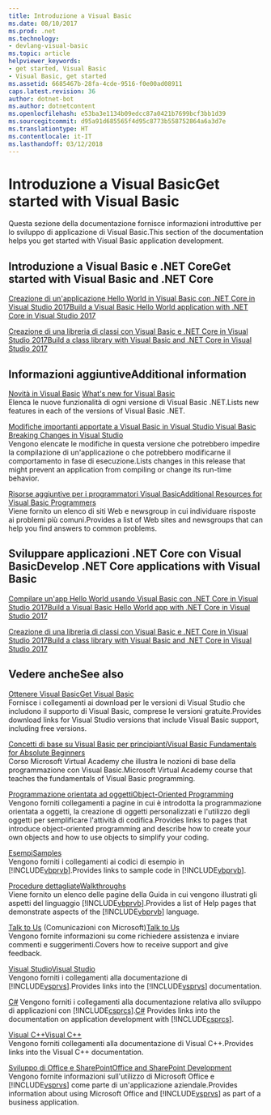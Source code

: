 ```yaml
---
title: Introduzione a Visual Basic
ms.date: 08/10/2017
ms.prod: .net
ms.technology:
- devlang-visual-basic
ms.topic: article
helpviewer_keywords:
- get started, Visual Basic
- Visual Basic, get started
ms.assetid: 6685467b-28fa-4cde-9516-f0e00ad08911
caps.latest.revision: 36
author: dotnet-bot
ms.author: dotnetcontent
ms.openlocfilehash: e53ba3e1134b09edcc87a0421b7699bcf3bb1d39
ms.sourcegitcommit: d95a91d685565f4d95c8773b558752864a6a3d7e
ms.translationtype: HT
ms.contentlocale: it-IT
ms.lasthandoff: 03/12/2018
---
```

# <a name="get-started-with-visual-basic"></a><span data-ttu-id="ee83f-102">Introduzione a Visual Basic</span><span class="sxs-lookup"><span data-stu-id="ee83f-102">Get started with Visual Basic</span></span>
<span data-ttu-id="ee83f-103">Questa sezione della documentazione fornisce informazioni introduttive per lo sviluppo di applicazione di Visual Basic.</span><span class="sxs-lookup"><span data-stu-id="ee83f-103">This section of the documentation helps you get started with Visual Basic application development.</span></span>  
  
## <a name="get-started-with-visual-basic-and-net-core"></a><span data-ttu-id="ee83f-104">Introduzione a Visual Basic e .NET Core</span><span class="sxs-lookup"><span data-stu-id="ee83f-104">Get started with Visual Basic and .NET Core</span></span>

[<span data-ttu-id="ee83f-105">Creazione di un'applicazione Hello World in Visual Basic con .NET Core in Visual Studio 2017</span><span class="sxs-lookup"><span data-stu-id="ee83f-105">Build a Visual Basic Hello World application with .NET Core in Visual Studio 2017</span></span>](../../core/tutorials/vb-with-visual-studio.md)

[<span data-ttu-id="ee83f-106">Creazione di una libreria di classi con Visual Basic e .NET Core in Visual Studio 2017</span><span class="sxs-lookup"><span data-stu-id="ee83f-106">Build a class library with Visual Basic and .NET Core in Visual Studio 2017</span></span>](../../core/tutorials/vb-library-with-visual-studio.md)  

## <a name="additional-information"></a><span data-ttu-id="ee83f-107">Informazioni aggiuntive</span><span class="sxs-lookup"><span data-stu-id="ee83f-107">Additional information</span></span>

<span data-ttu-id="ee83f-108">[Novità in Visual Basic](whats-new.md) </span><span class="sxs-lookup"><span data-stu-id="ee83f-108">[What's new for Visual Basic](whats-new.md) </span></span>  
<span data-ttu-id="ee83f-109">Elenca le nuove funzionalità di ogni versione di Visual Basic .NET.</span><span class="sxs-lookup"><span data-stu-id="ee83f-109">Lists new features in each of the versions of Visual Basic .NET.</span></span>

[<span data-ttu-id="ee83f-110">Modifiche importanti apportate a Visual Basic in Visual Studio </span><span class="sxs-lookup"><span data-stu-id="ee83f-110">Visual Basic Breaking Changes in Visual Studio</span></span>](breaking-changes-in-visual-studio.md)  
<span data-ttu-id="ee83f-111">Vengono elencate le modifiche in questa versione che potrebbero impedire la compilazione di un'applicazione o che potrebbero modificarne il comportamento in fase di esecuzione.</span><span class="sxs-lookup"><span data-stu-id="ee83f-111">Lists changes in this release that might prevent an application from compiling or change its run-time behavior.</span></span>  
  
[<span data-ttu-id="ee83f-112">Risorse aggiuntive per i programmatori Visual Basic</span><span class="sxs-lookup"><span data-stu-id="ee83f-112">Additional Resources for Visual Basic Programmers</span></span>](additional-resources.md)  
<span data-ttu-id="ee83f-113">Viene fornito un elenco di siti Web e newsgroup in cui individuare risposte ai problemi più comuni.</span><span class="sxs-lookup"><span data-stu-id="ee83f-113">Provides a list of Web sites and newsgroups that can help you find answers to common problems.</span></span>  

## <a name="develop-net-core-applications-with-visual-basic"></a><span data-ttu-id="ee83f-114">Sviluppare applicazioni .NET Core con Visual Basic</span><span class="sxs-lookup"><span data-stu-id="ee83f-114">Develop .NET Core applications with Visual Basic</span></span>

[<span data-ttu-id="ee83f-115">Compilare un'app Hello World usando Visual Basic con .NET Core in Visual Studio 2017</span><span class="sxs-lookup"><span data-stu-id="ee83f-115">Build a Visual Basic Hello World app with .NET Core in Visual Studio 2017</span></span>](../../core/tutorials/vb-with-visual-studio.md) 

[<span data-ttu-id="ee83f-116">Creazione di una libreria di classi con Visual Basic e .NET Core in Visual Studio 2017</span><span class="sxs-lookup"><span data-stu-id="ee83f-116">Build a class library with Visual Basic and .NET Core in Visual Studio 2017</span></span>](../../core/tutorials/vb-library-with-visual-studio.md) 

## <a name="see-also"></a><span data-ttu-id="ee83f-117">Vedere anche</span><span class="sxs-lookup"><span data-stu-id="ee83f-117">See also</span></span>
 [<span data-ttu-id="ee83f-118">Ottenere Visual Basic</span><span class="sxs-lookup"><span data-stu-id="ee83f-118">Get Visual Basic</span></span>](https://aka.ms/vsdownload?utm_source=mscom&utm_campaign=msdocs)  
 <span data-ttu-id="ee83f-119">Fornisce i collegamenti ai download per le versioni di Visual Studio che includono il supporto di Visual Basic, comprese le versioni gratuite.</span><span class="sxs-lookup"><span data-stu-id="ee83f-119">Provides download links for Visual Studio versions that include Visual Basic support, including free versions.</span></span>  

 [<span data-ttu-id="ee83f-120">Concetti di base su Visual Basic per principianti</span><span class="sxs-lookup"><span data-stu-id="ee83f-120">Visual Basic Fundamentals for Absolute Beginners</span></span>](https://mva.microsoft.com/en-US/training-courses/visual-basic-fundamentals-for-absolute-beginners-16507)  
 <span data-ttu-id="ee83f-121">Corso Microsoft Virtual Academy che illustra le nozioni di base della programmazione con Visual Basic.</span><span class="sxs-lookup"><span data-stu-id="ee83f-121">Microsoft Virtual Academy course that teaches the fundamentals of Visual Basic programming.</span></span>

 [<span data-ttu-id="ee83f-122">Programmazione orientata ad oggetti</span><span class="sxs-lookup"><span data-stu-id="ee83f-122">Object-Oriented Programming</span></span>](../programming-guide/concepts/object-oriented-programming.md)  
 <span data-ttu-id="ee83f-123">Vengono forniti collegamenti a pagine in cui è introdotta la programmazione orientata a oggetti, la creazione di oggetti personalizzati e l'utilizzo degli oggetti per semplificare l'attività di codifica.</span><span class="sxs-lookup"><span data-stu-id="ee83f-123">Provides links to pages that introduce object-oriented programming and describe how to create your own objects and how to use objects to simplify your coding.</span></span>  
  
 [<span data-ttu-id="ee83f-124">Esempi</span><span class="sxs-lookup"><span data-stu-id="ee83f-124">Samples</span></span>](../../visual-basic/sample-applications.md)  
 <span data-ttu-id="ee83f-125">Vengono forniti i collegamenti ai codici di esempio in [!INCLUDE[vbprvb](~/includes/vbprvb-md.md)].</span><span class="sxs-lookup"><span data-stu-id="ee83f-125">Provides links to sample code in [!INCLUDE[vbprvb](~/includes/vbprvb-md.md)].</span></span>  
  
 [<span data-ttu-id="ee83f-126">Procedure dettagliate</span><span class="sxs-lookup"><span data-stu-id="ee83f-126">Walkthroughs</span></span>](../../visual-basic/walkthroughs.md)  
 <span data-ttu-id="ee83f-127">Viene fornito un elenco delle pagine della Guida in cui vengono illustrati gli aspetti del linguaggio [!INCLUDE[vbprvb](~/includes/vbprvb-md.md)].</span><span class="sxs-lookup"><span data-stu-id="ee83f-127">Provides a list of Help pages that demonstrate aspects of the [!INCLUDE[vbprvb](~/includes/vbprvb-md.md)] language.</span></span>  
  
 <span data-ttu-id="ee83f-128">[Talk to Us](/visualstudio/ide/talk-to-us) (Comunicazioni con Microsoft)</span><span class="sxs-lookup"><span data-stu-id="ee83f-128">[Talk to Us](/visualstudio/ide/talk-to-us)</span></span>  
 <span data-ttu-id="ee83f-129">Vengono fornite informazioni su come richiedere assistenza e inviare commenti e suggerimenti.</span><span class="sxs-lookup"><span data-stu-id="ee83f-129">Covers how to receive support and give feedback.</span></span>  
  
 [<span data-ttu-id="ee83f-130">Visual Studio</span><span class="sxs-lookup"><span data-stu-id="ee83f-130">Visual Studio</span></span>](/visualstudio/)  
 <span data-ttu-id="ee83f-131">Vengono forniti i collegamenti alla documentazione di [!INCLUDE[vsprvs](~/includes/vsprvs-md.md)].</span><span class="sxs-lookup"><span data-stu-id="ee83f-131">Provides links into the [!INCLUDE[vsprvs](~/includes/vsprvs-md.md)] documentation.</span></span>  
  
 <span data-ttu-id="ee83f-132">[C#](../../csharp/index.md) Vengono forniti i collegamenti alla documentazione relativa allo sviluppo di applicazioni con [!INCLUDE[csprcs](~/includes/csprcs-md.md)].</span><span class="sxs-lookup"><span data-stu-id="ee83f-132">[C#](../../csharp/index.md) Provides links into the documentation on application development with [!INCLUDE[csprcs](~/includes/csprcs-md.md)].</span></span>  
  
 [<span data-ttu-id="ee83f-133">Visual C++</span><span class="sxs-lookup"><span data-stu-id="ee83f-133">Visual C++</span></span>](/cpp/)  
 <span data-ttu-id="ee83f-134">Vengono forniti collegamenti alla documentazione di Visual C++.</span><span class="sxs-lookup"><span data-stu-id="ee83f-134">Provides links into the Visual C++ documentation.</span></span>  
  
 [<span data-ttu-id="ee83f-135">Sviluppo di Office e SharePoint</span><span class="sxs-lookup"><span data-stu-id="ee83f-135">Office and SharePoint Development</span></span>](https://msdn.microsoft.com/library/d2tx7z6d)  
 <span data-ttu-id="ee83f-136">Vengono fornite informazioni sull'utilizzo di Microsoft Office e [!INCLUDE[vsprvs](~/includes/vsprvs-md.md)] come parte di un'applicazione aziendale.</span><span class="sxs-lookup"><span data-stu-id="ee83f-136">Provides information about using Microsoft Office and [!INCLUDE[vsprvs](~/includes/vsprvs-md.md)] as part of a business application.</span></span>
